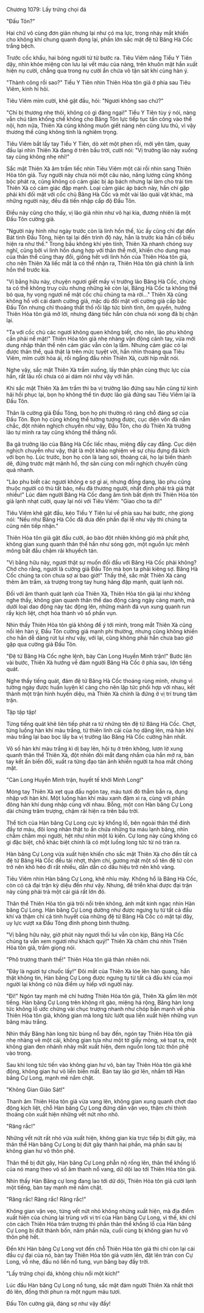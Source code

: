 




Chương 1079: Lấy trứng chọi đá


"Đấu Tôn?"

Hai chữ vô cùng đơn giản nhưng lại như có ma lực, trong nháy mắt khiến cho không khí chung quanh đọng lại, phần lớn sắc mặt đệ tử Băng Hà Cốc trắng bệch.

Trước cốc khẩu, hai bóng người từ từ bước ra. Tiêu Viêm nâng Tiểu Y Tiên dậy, nhìn khóe miệng còn lưu lại vết máu của nàng, trên khuôn mặt hắn xuất hiện nụ cười, chẳng qua trong nụ cười ẩn chứa vô tận sát khí cùng hàn ý.

"Thành công rồi sao?" Tiểu Y Tiên nhìn Thiên Hỏa tôn giả ở phía sau Tiêu Viêm, kinh hỉ hỏi.

Tiêu Viêm mỉm cười, khẽ gật đầu, hỏi: "Ngươi không sao chứ?"

"Chỉ bị thương nhẹ thôi, không có gì đáng ngại!" Tiểu Y Tiên tùy ý nói, nàng vẫn chú tâm khống chế không cho Băng Tôn lực tiếp tục tấn công vào thể nội, hơn nữa, Thiên Xà cũng không muốn giết nàng nên cũng lưu thủ, vì vậy thương thế cũng không tính là nghiêm trọng.

Tiêu Viêm bắt lấy tay Tiểu Y Tiên, dò xét một phen rồi, mới yên tâm, quay đầu lại nhìn Thiên Xà đang ở trên bầu trời, cười nói: "Vị trưởng lão này xuống tay cũng không nhẹ nhỉ!"

Sắc mặt Thiên Xà âm trầm liếc nhìn Tiêu Viêm một cái rồi nhìn sang Thiên Hỏa tôn giả. Tuy người này chưa nói một câu nào, năng lương cũng không bộc phát ra, cũng không có cảm giác bị áp bách nhưng lại làm cho trái tim Thiên Xà có cảm giác đập mạnh. Loại cảm giác áp bách này, hắn chỉ gặp phải khi đối mặt với cốc chủ Băng Hà Cốc và một vài lão quái vật khác, mà những người này, đều đã tiến nhập cấp độ Đấu Tôn.

Điều này cũng cho thấy, vị lão giả nhìn như vô hại kia, đương nhiên là một Đấu Tôn cường giả.

"Người này hình như ngày trước còn là linh hồn thể, lúc ấy cũng chỉ đạt đến Bát tinh Đấu Tông, hiện tại lại đến trình độ này, hẳn là trước kia hắn cố biểu hiện ra như thế." Trong bầu không khí yên tĩnh, Thiên Xà nhanh chóng suy nghĩ, cũng bởi vì linh hồn dung hợp với thân thể mới, khiến cho dung mạo của thân thể cũng thay đổi, giống hết với linh hồn của Thiên Hỏa tôn giả, cho nên Thiên Xà liếc mắt là có thể nhận ra, Thiên Hỏa tôn giả chính là linh hồn thể trước kia.

"Vị bằng hữu này, chuyện ngươi giết mấy vị trưởng lão Băng Hà Cốc, chúng ta có thể không truy cứu nhưng những kẻ còn lại, Băng Hà Cốc ta không thể bỏ qua, hy vọng ngươi nể mặt cốc chủ chúng ta mà rời…" Thiên Xà cũng không hổ với cái danh cường giả, mặc dù đối mặt với cường giả cấp bậc Đấu Tôn nhưng chỉ thoáng thất thố rồi lập tức bình tĩnh, ôm quyền, hướng Thiên Hỏa tôn giả mở lời, nhưng đáng tiếc hắn còn chưa nói xong đã bị chặn lại.

"Ta với cốc chủ các ngươi không quen không biết, cho nên, lão phu không cần phải nể mặt!" Thiên Hỏa tôn giả nhẹ nhàng vận động cánh tay, vừa mới dung nhập thân thể nên cảm giác vẫn còn lạ lẫm. Nhưng cảm giác có lại được thân thể, quả thật là trên mức tuyệt vời, hắn nhìn thoáng qua Tiêu Viêm, mỉm cười hòa ái, rồi ngẩng đầu nhìn Thiên Xà, cười híp mắt nói.

Nghe vậy, sắc mặt Thiên Xà trầm xuống, lấy thân phận cùng thực lực của hắn, rất lâu rồi chưa có ai dám nói như vậy với hắn.

Khi sắc mặt Thiên Xà âm trầm thì ba vị trưởng lão đứng sau hắn cũng từ kinh hãi hồi phục lại, bọn họ không thể tin được lão giả đứng sau Tiêu Viêm lại là Đấu Tôn.

Thân là cường giả Đấu Tông, bọn họ phi thường rõ ràng chỗ đáng sợ của Đấu Tôn. Bọn họ cũng không thể tưởng tượng được, cục diện vốn đã nắm chắc, đột nhiên nghịch chuyển như vậy, Đấu Tôn, cho dù Thiên Xà trưởng lão tự mình ra tay cũng không thể thắng nổi.

Ba gã trưởng lão của Băng Hà Cốc liếc nhau, miệng đầy cay đắng. Cục diện nghịch chuyển như vậy, thật là một khảo nghiệm về sự chịu đựng đả kích với bọn họ. Lúc trước, bọn họ còn là lang sói, thoáng cái, họ lại biến thành dê, đứng trước mặt mãnh hổ, thợ săn cùng con mồi nghịch chuyển cũng quá nhanh.

"Lão phu biết các ngươi không e sợ gì ai, nhưng đồng dạng, lão phu cũng thuộc người có thù tất báo, nếu đả thương người, nhất định phải trả giá thật nhiều!" Lúc đám người Băng Hà Cốc đang âm tình bất định thì Thiên Hỏa tôn giả lạnh nhạt cười, quay lại nói với Tiêu Viêm: "Giao cho ta đi!"

Tiêu Viêm khẽ gật đầu, kéo Tiểu Y Tiên lui về phía sau hai bước, nhẹ giọng nói: "Nếu như Băng Hà Cốc đã đưa đến phần đại lễ như vậy thì chúng ta cũng nên tiếp nhận."

Thiên Hỏa tôn giả gật đầu cười, áo bào đột nhiên không gió mà phất phơ, không gian xung quanh thân thể hắn như sóng gợn, một nguồn lực mênh mông bắt đầu chậm rãi khuyếch tán.

"Vị bằng hữu này, ngươi thật sự muốn đối đầu với Băng Hà Cốc phải không? Chớ cho rằng, ngươi là cường giả Đấu Tôn mà bọn ta phải kiêng sợ. Băng Hà Cốc chúng ta còn chưa sợ ai bao giờ!" Thấy thế, sắc mặt Thiên Xà càng thêm âm trầm, xà trượng trong tay hung hăng đập mạnh, quát lạnh nói.

Đối với âm thanh quát lạnh của Thiên Xà, Thiên Hỏa tôn giả lại như không nghe thấy, không gian quanh thân thể dao động càng ngày càng mạnh, mà dưới loại dao động này tác động lên, những mảnh đá vụn xung quanh run rẩy kịch liệt, chợt hóa thành vô số phấn vụn.

Nhìn thấy Thiên Hỏa tôn giả không để ý tới mình, trong mắt Thiên Xà cũng nổi lên hàn ý, Đấu Tôn cường giả mạnh phi thường, nhưng cũng không khiến cho hắn dễ dàng rút lui như vậy, với lại, cũng không phải hắn chưa bao giờ gặp qua cường giả Đấu Tôn.

"Đệ tử Băng Hà Cốc nghe lệnh, bày Càn Long Huyền Minh trận!" Bước lên vài bước, Thiên Xà hướng về đám người Băng Hà Cốc ở phía sau, lớn tiếng quát.

Nghe thấy tiếng quát, đám đệ tử Băng Hà Cốc thoáng rùng mình, nhưng vì tường ngày được huấn luyện kĩ càng cho nên lập tức phối hợp với nhau, kết thành một trận hình huyền diệu, mà Thiên Xà chính là đứng ở vị trí trung tâm trận.

Tập tập tập!

Từng tiếng quát khẽ liên tiếp phát ra từ những tên đệ tử Băng Hà Cốc. Chợt, từng luồng hàn khí màu trắng, từ thiên linh cái của họ dâng lên, mà hàn khí màu trắng lại bao bọc lấy ba vị trưởng lão Băng Hà Cốc cường hãn nhất.

Vô số hàn khí màu trắng kì dị bay lên, hội tụ ở trên không, lượn lờ xung quanh thân thể Thiên Xà, đột nhiên đôi mắt đang nhắm của hắn mở ra, bàn tay kết ấn biến đổi, xuất ra từng đạo tàn ảnh khiến người ta hoa mắt chóng mặt.

"Càn Long Huyền Minh trận, huyết tế khởi Minh Long!"

Móng tay Thiên Xà xẹt qua đầu ngón tay, máu tươi đỏ thẫm bắn ra, dung nhập với hàn khí. Một luồng hàn khí màu xanh đậm xì ra, cùng với phần đông hàn khí dung nhập cùng với nhau. Bỗng, một con Hàn băng Cự Long dài chừng trăm trượng, chậm rãi hiện ra trên bầu trời.

Thể tích của Hàn băng Cự Long cực kỳ khổng lồ, bên ngoài thân thể đính đầy tơ máu, đôi long nhãn thật to ẩn chứa những tia máu lạnh băng, nhìn chằm chằm mọi người, hệt như nhìn một lũ kiến. Cự long này cũng không có gì đặc biệt, chỗ khác biệt chính là có một luồng long tức từ nó tràn ra.

Hàn băng Cự Long vừa xuất hiện khiến cho sắc mặt Thiên Xà cho đến tất cả đệ tử Băng Hà Cốc đều tái nhợt, thậm chí, gương mặt một số tên đệ tử còn trở nên khô héo đi rất nhiều, dần dần có dấu hiệu trở nên khô vàng.

Tiêu Viêm nhìn Hàn băng Cự Long, khẽ nhíu mày. Không hổ là Băng Hà Cốc, còn có cả đại trận kỳ diệu đến như vậy. Nhưng, để triển khai được đại trận này cũng phải trả một cái giá rất lớn đó.

Thân thể Thiên Hỏa tôn giả trôi nổi trên không, ánh mắt kinh ngạc nhìn Hàn băng Cự Long. Hàn băng Cự Long dường như được ngưng tụ từ tất cả đấu khí và thậm chí cả tinh huyết của những đệ tử Băng Hà Cốc có mặt tại đây, uy lực vượt xa Đấu Tông đỉnh phong bình thường.

"Vị bằng hữu này, giờ phút này ngươi thối lui vẫn còn kịp, Băng Hà Cốc chúng ta vẫn xem ngươi như khách quý!" Thiên Xà chăm chú nhìn Thiên Hỏa tôn giả, trầm giọng nói.

"Phô trương thanh thế!" Thiên Hỏa tôn giả thản nhiên nói.

"Đây là ngươi tự chuốc lấy!" Đôi mắt của Thiên Xà lóe lên hàn quang, hắn thật không tin, Hàn băng Cự Long được ngưng tụ từ tất cả đấu khí của mọi người lại không có nửa điểm uy hiếp với người này.

"Đi!" Ngón tay mạnh mẽ chỉ hướng Thiên Hỏa tôn giả, Thiên Xà gầm lên một tiếng. Hàn băng Cự Long trên không rít gào, miệng há rộng, Băng hàn long tức không lồ ước chừng vài chục trượng nhanh như chóp bắn mạnh về phía Thiên Hỏa tôn giả, không gian mà long tức lướt qua liền xuất hiện những vụn băng màu trắng.

Nhìn thấy Băng hàn long tức bùng nổ bay đến, ngón tay Thiên Hỏa tôn giả nhẹ nhàng vẽ một cái, không gian tựa như một tờ giấy mỏng, xé toạt ra, một không gian đen nhánh nháy mắt xuất hiện, đem nguồn long tức thôn phệ vào trong.

Sau khi long tức tiến vào không gian hư vô, bàn tay Thiên Hỏa tôn giả khẽ động, không gian hư vô liền biến mất. Bàn tay lão giơ lên, nhắm tới Hàn băng Cự Long, mạnh mẽ nắm chặt.

"Không Gian Giảo Sát!"

Thanh âm Thiên Hỏa tôn giả vừa vang lên, không gian xung quanh chợt dao động kịch liệt, chỗ Hàn băng Cự Long đứng dần vặn vẹo, thậm chí thỉnh thoảng còn xuất hiện những vết nứt nho nhỏ.

"Răng rắc!"

Những vết nứt rất nhỏ vừa xuất hiện, không gian kia trực tiếp bị đứt gãy, mà thân thể Hàn băng Cự Long bị đứt gãy thành hai phần, mà phần sau bị không gian hư vô thôn phệ.

Thân thể bị đứt gãy, Hàn băng Cự Long phẫn nộ rống lên, thân thể khổng lồ của nó mang theo vô số âm thanh nổ vang, dữ dội lao tới Thiên Hỏa tôn giả.

Nhìn thấy Hàn Băng cự long đang lao tới dữ dội, Thiên Hỏa tôn giả cười lạnh một tiếng, bàn tay mạnh mẽ nắm chặt.

"Răng rắc! Răng rắc! Răng rắc!"

Không gian vặn vẹo, từng vết nứt nhỏ không nhừng xuất hiện, mà địa điểm xuất hiện của chúng lại trùng với vị trí của Hàn băng Cự Long, vì thế, khi chỉ còn cách Thiên Hỏa trăm trượng thì phần thân thể khổng lồ của Hàn băng Cự Long bị đứt thành bốn, năm phần nữa, cuối cùng bị không gian hư vô thôn phệ hết.

Đến khi Hàn băng Cự Long vọt đến chỗ Thiên Hỏa tôn giả thì chỉ còn lại cái đầu cự đại của nó, bàn tay Thiên Hỏa tôn giả vươn lên, đặt lên trán con Cự Long, vỗ nhẹ, đầu nó liền nổ tung, vụn băng bay đầy trời.

"Lấy trứng chọi đá, không chịu nổi một kích!"

Lúc đầu Hàn băng Cự Long nổ tung, sắc mặt đám người Thiên Xà nhất thời đỏ lên, đồng thời phun ra một ngụm máu tươi.

Đấu Tôn cường giả, đáng sợ như vậy đấy!




